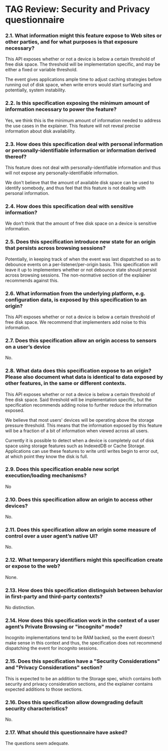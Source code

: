 # TAG Review: Security and Privacy questionnaire

### 2.1. What information might this feature expose to Web sites or other parties, and for what purposes is that exposure necessary?
This API exposes whether or not a device is below a certain threshold of free disk space. The threshold will be implementation specific, and may be either a fixed or variable threshold.

The event gives applications ample time to adjust caching strategies before running out of disk space, when write errors would start surfacing and potentially, system instability.

### 2.2. Is this specification exposing the minimum amount of information necessary to power the feature?
Yes, we think this is the minimum amount of information needed to address the use cases in the explainer. This feature will not reveal precise information about disk availability.

### 2.3. How does this specification deal with personal information or personally-identifiable information or information derived thereof?
This feature does not deal with personally-identifiable information and thus will not expose any personally-identifiable information.

We don't believe that the amount of available disk space can be used to identify somebody, and thus feel that this feature is not dealing with personal information.

### 2.4. How does this specification deal with sensitive information?
We don’t think that the amount of free disk space on a device is sensitive information.

### 2.5. Does this specification introduce new state for an origin that persists across browsing sessions?
Potentially, in keeping track of when the event was last dispatched so as to debounce events on a per-listener/per-origin basis. This specification will leave it up to implementers whether or not debounce state should persist across browsing sessions. The non-normative section of the explainer recommends against this.

### 2.6. What information from the underlying platform, e.g. configuration data, is exposed by this specification to an origin?
This API exposes whether or not a device is below a certain threshold of free disk space. We recommend that implementers add noise to this information.

### 2.7. Does this specification allow an origin access to sensors on a user’s device
No.

### 2.8. What data does this specification expose to an origin? Please also document what data is identical to data exposed by other features, in the same or different contexts.
This API exposes whether or not a device is below a certain threshold of free disk space.  Said threshold will be implementation specific, but the specification recommends adding noise to further reduce the information exposed.

We believe that most users' devices will be operating above the storage pressure threshold. This means that the information exposed by this feature will be a fraction of a bit of information when viewed across all users.

Currently it is possible to detect when a device is completely out of disk space using storage features such as IndexedDB or Cache Storage. Applications can use these features to write until writes begin to error out, at which point they know the disk is full.

### 2.9. Does this specification enable new script execution/loading mechanisms?
No

### 2.10. Does this specification allow an origin to access other devices?
No.

### 2.11. Does this specification allow an origin some measure of control over a user agent’s native UI?
No.

### 2.12. What temporary identifiers might this specification create or expose to the web?
None.

### 2.13. How does this specification distinguish between behavior in first-party and third-party contexts?
No distinction.

### 2.14. How does this specification work in the context of a user agent’s Private Browsing or "incognito" mode?
Incognito implementations tend to be RAM backed, so the event doesn't make sense in this context and thus, the specification does not recommend dispatching the event for incognito sessions.

### 2.15. Does this specification have a "Security Considerations" and "Privacy Considerations" section?
This is expected to be an addition to the Storage spec, which contains both security and privacy consideration sections, and the explainer contains expected additions to those sections.

### 2.16. Does this specification allow downgrading default security characteristics?
No.

### 2.17. What should this questionnaire have asked?
The questions seem adequate.
